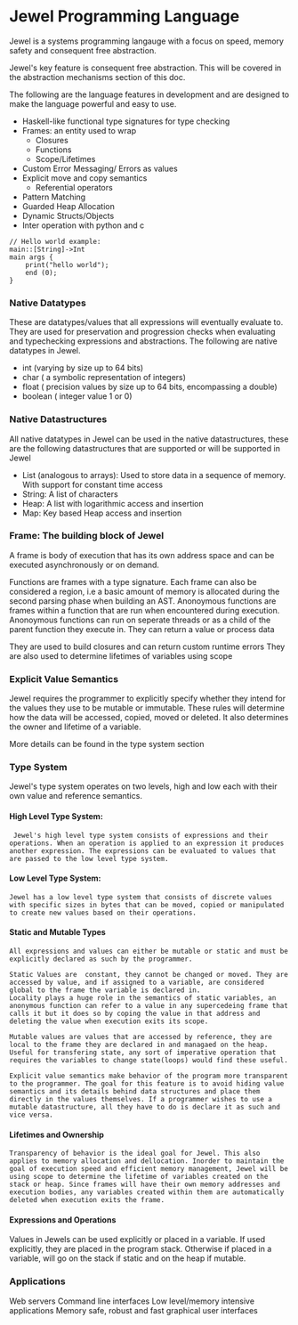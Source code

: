 Jewel Programming Language
=

Jewel is a systems programming langauge with a focus on speed, memory safety and consequent free abstraction.

Jewel's key feature is consequent free abstraction. This will be covered in the abstraction mechanisms section of this doc.

The following are the language features in development and are designed to make the language powerful and easy to use.
- Haskell-like functional type signatures for type checking
-  Frames: an entity used to wrap 
    -  Closures
    -  Functions
    -  Scope/Lifetimes
- Custom Error Messaging/ Errors as values
- Explicit move and copy semantics
    - Referential operators
- Pattern Matching
- Guarded Heap Allocation
- Dynamic Structs/Objects
- Inter operation with python and c 

```
// Hello world example:
main::[String]->Int
main args {
    print("hello world");
    end (0);
}

```

### Native Datatypes
These are datatypes/values that all expressions will eventually evaluate to. 
They are used for preservation and progression checks when evaluating and typechecking expressions and abstractions.
The following are native datatypes in Jewel.
- int (varying by size up to 64 bits)
- char ( a symbolic representation of integers)
- float ( precision values by size up to 64 bits, encompassing a double)
- boolean ( integer value 1 or 0) 


### Native Datastructures
All native datatypes in Jewel can be used in the native datastructures, these are the following datastructures that are supported or will be supported in Jewel
- List (analogous to arrays): Used to store data in a sequence of memory. With support for constant time access
- String: A list of characters
- Heap: A list with logarithmic access and insertion
- Map: Key based Heap access and insertion

### Frame: The building block of Jewel 
A frame is body of execution that has its own address space and can be executed asynchronously or on demand.

Functions are frames with a type signature. Each frame can also be considered a region, i.e a basic amount of memory is allocated during the second parsing phase when building an AST.
Anonoymous functions are frames within a function that are run when encountered during execution. Anonoymous functions can run on seperate threads or as a child of the parent function they execute in. They can return a value or process data

They are used to build closures and can return custom runtime errors
They are also used to determine lifetimes of variables using scope

### Explicit Value Semantics
Jewel requires the programmer to explicitly specify whether they intend for the values they use to be mutable or immutable. These rules will determine how the data will be accessed, copied, moved or deleted. It also determines the owner and lifetime of a variable.

More details can be found in the type system section 

### Type System

Jewel's type system operates on two levels, high and low each with their own value and reference semantics. 


#### High Level Type System:
     Jewel's high level type system consists of expressions and their operations. When an operation is applied to an expression it produces another expression. The expressions can be evaluated to values that are passed to the low level type system.
     
#### Low Level Type System:
    Jewel has a low level type system that consists of discrete values with specific sizes in bytes that can be moved, copied or manipulated to create new values based on their operations.
    
#### Static and Mutable Types
    All expressions and values can either be mutable or static and must be explicitly declared as such by the programmer.
    
    Static Values are  constant, they cannot be changed or moved. They are accessed by value, and if assigned to a variable, are considered global to the frame the variable is declared in. 
    Locality plays a huge role in the semantics of static variables, an anonymous function can refer to a value in any supercedeing frame that calls it but it does so by coping the value in that address and deleting the value when execution exits its scope.
    
    Mutable values are values that are accessed by reference, they are local to the frame they are declared in and managaed on the heap. Useful for transfering state, any sort of imperative operation that requires the variables to change state(loops) would find these useful. 
    
    Explicit value semantics make behavior of the program more transparent to the programmer. The goal for this feature is to avoid hiding value semantics and its details behind data structures and place them directly in the values themselves. If a programmer wishes to use a mutable datastructure, all they have to do is declare it as such and vice versa. 

#### Lifetimes and Ownership
    Transparency of behavior is the ideal goal for Jewel. This also applies to memory allocation and dellocation. Inorder to maintain the goal of execution speed and efficient memory management, Jewel will be using scope to determine the lifetime of variables created on the stack or heap. Since frames will have their own memory addresses and execution bodies, any variables created within them are automatically deleted when execution exits the frame.  
    
#### Expressions and Operations

Values in Jewels can be used explicitly or placed in a variable.
If used explicitly, they are placed in the program stack. Otherwise if placed in a variable, will go on the stack if static and on the heap if mutable. 


### Applications

Web servers
Command line interfaces
Low level/memory intensive applications
Memory safe, robust and fast graphical user interfaces

